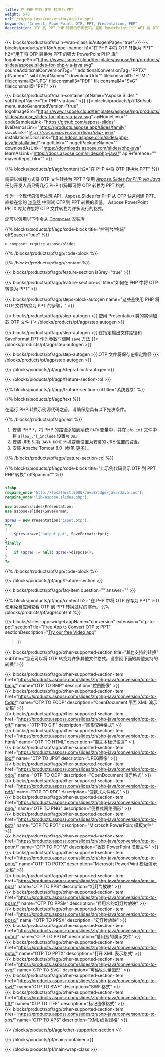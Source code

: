 ```yaml
---
title: 在 PHP 中将 OTP 转换为 PPT
weight: 570
url: /zh/php-java/conversion/otp-to-ppt/ 
keywords: "Convert, PowerPoint, OTP, PPT, Presentation, PHP"
description: OTP 到 PPT PHP 转换的示例代码。使用 PowerPoint PHP API 将 OTP 文件批量转换为 PPT 文件。
---
```


{{< blocks/products/pf/main-wrap-class isAutogenPage="true">}}
{{< blocks/products/pf/i18n/upper-banner h1="在 PHP 中将 OTP 转换为 PPT" h2="用于将 OTP 转换为 PPT 的强大 PowerPoint PHP 库" logoImageSrc="https://www.aspose.cloud/templates/aspose/img/products/slides/aspose_slides-for-php-via-java.svg" sourceAdditionalConversionTag="" additionalConversionTag="PPTX" pfName="" subTitlepfName="" downloadUrl="" fileiconsmall1="HTML" fileiconsmall2="JPG" fileiconsmall3="PDF" fileiconsmall4="SVG" fileiconsmall5="PPT" >}}

{{< blocks/products/pf/main-container pfName="Aspose.Slides " subTitlepfName="for PHP via Java" >}}
{{< blocks/products/pf/i18n/sub-menu autoGeneratedVersion="true" logoImageSrc="https://www.aspose.cloud/templates/aspose/img/products/slides/aspose_slides-for-php-via-java.svg" apiHomeLink="" codeSamplesLink="https://github.com/aspose-slides" liveDemosLink="https://products.aspose.app/slides/family" docsLink="https://docs.aspose.com/slides/php-java/" installationsDocsLink="https://docs.aspose.com/slides/php-java/installation/" nugetLink="" nugetPackageName="" downloadAsLink="https://downloads.aspose.com/slides/php-java" learnAsLink="https://docs.aspose.com/slides/php-java/" apiReference="" mavenRepoLink="" >}}

{{% blocks/products/pf/agp/content h2="在 PHP 中将 OTP 转换为 PPT" %}}

需要以编程方式将 OTP 文件转换为 PPT？使用 [*Aspose.Slides for PHP via Java*](https://products.aspose.com/slides/zh/php-java/) 任何开发人员只需几行 PHP 代码即可将 OTP 转换为 PPT 格式.

作为一个现代的演示处理 API，Aspose.Slides for PHP 从 OTP 快速创建 PPT。直接在您的 [浏览器](https://products.aspose.app/slides/conversion) 中测试 OTP 到 PPT 转换的质量。 Aspose PowerPoint PPTX 库允许您将 OTP 文件转换为许多流行的格式。

您可以使用以下命令从 [Composer](https://packagist.org/packages/aspose/slides) 安装库：

{{% blocks/products/pf/agp/code-block title="控制台/终端" offSpacer="true" %}}

```console
> composer require aspose/slides 

```

{{% /blocks/products/pf/agp/code-block %}}

{{% /blocks/products/pf/agp/content %}}

{{< blocks/products/pf/agp/feature-section isGrey="true" >}}

{{< blocks/products/pf/agp/feature-section-col title="如何在 PHP 中将 OTP 转换为 PPT" >}}

{{< blocks/products/pf/agp/steps-block-autogen name="这些是使用 PHP 将 OTP 文件转换为 PPT 的步骤。" >}}

{{< blocks/products/pf/agp/step-autogen >}}
使用 Presentation 类的实例加载 OTP 文件
{{< /blocks/products/pf/agp/step-autogen >}}

{{< blocks/products/pf/agp/step-autogen >}}
在指定输出文件路径和 SaveFormat.PPT 作为参数时调用 `save` 方法
{{< /blocks/products/pf/agp/step-autogen >}}

{{< blocks/products/pf/agp/step-autogen >}}
OTP 文件将保存在指定路径
{{< /blocks/products/pf/agp/step-autogen >}}

{{< /blocks/products/pf/agp/steps-block-autogen >}}

{{< /blocks/products/pf/agp/feature-section-col >}}

{{% blocks/products/pf/agp/feature-section-col title="系统要求" %}}

{{% blocks/products/pf/agp/text %}}

 在运行 PHP 转换示例源代码之前，请确保您具有以下先决条件。

{{% /blocks/products/pf/agp/text %}}

1. 安装 PHP 7，将 PHP 的路径添加到系统 `PATH` 变量中，并在 `php.ini` 文件中将 `allow_url_include` 设置为 `On`。
1. 安装 JRE 8. 将 `JAVA_HOME` 环境变量设置为安装的 JRE 位置的路径。
1. 安装 Apache Tomcat 8.0（参见 [更多](https://docs.aspose.com/slides/php-java/installation/)）。 

{{% /blocks/products/pf/agp/feature-section-col %}}

{{% blocks/products/pf/agp/code-block title="此示例代码显示 OTP 到 PPT PHP 转换" offSpacer="" %}}

```php

<?php
require_once("http://localhost:8080/JavaBridge/java/Java.inc");
require_once("lib/aspose.slides.php");
 
use aspose\slides\Presentation;
use aspose\slides\SaveFormat;
 
$pres = new Presentation("input.otp");
try
{
    $pres->save("output.ppt", SaveFormat::Ppt);
}
finally
{
    if ($pres != null) $pres->dispose();
}
?>

```
{{% /blocks/products/pf/agp/code-block %}}

{{< /blocks/products/pf/agp/feature-section >}}

{{< blocks/products/pf/agp/faq-item question="" answer="" >}}
 
{{% blocks/products/pf/agp/content h2="在 PHP 中将 OTP 保存为 PPT" %}}
使用免费应用查看 OTP 到 PPT 转换过程的演示。 
{{% /blocks/products/pf/agp/content %}}

<!-- aboutfile Starts -->

{{< blocks/slides-app-widget 
appName="conversion"
extension="otp-to-ppt"
sectionTitle="Free App to Convert OTP to PPT" 
sectionDescription="[Try our free Video app](https://products.aspose.app/slides/video/)" 
>}}

<!-- aboutfile Ends -->

{{< blocks/products/pf/agp/other-supported-section title="其他支持的转换" subTitle="您还可以将 OTP 转换为许多其他文件格式。请参阅下面的其他支持的转换" >}}

{{< blocks/products/pf/agp/other-supported-section-item href="https://products.aspose.com/slides/zh/php-java/conversion/otp-to-bmp/" name="OTP TO BMP" description="位图图像" >}}  
{{< blocks/products/pf/agp/other-supported-section-item href="https://products.aspose.com/slides/zh/php-java/conversion/otp-to-fodp/" name="OTP TO FODP" description="OpenDocument 平面 XML 演示文稿" >}}  
{{< blocks/products/pf/agp/other-supported-section-item href="https://products.aspose.com/slides/zh/php-java/conversion/otp-to-gif/" name="OTP TO GIF" description="图形交换格式" >}}  
{{< blocks/products/pf/agp/other-supported-section-item href="https://products.aspose.com/slides/zh/php-java/conversion/otp-to-html/" name="OTP TO HTML" description="超文本标记语言" >}}  
{{< blocks/products/pf/agp/other-supported-section-item href="https://products.aspose.com/slides/zh/php-java/conversion/otp-to-jpg/" name="OTP TO JPG" description="JPEG图像" >}}  
{{< blocks/products/pf/agp/other-supported-section-item href="https://products.aspose.com/slides/zh/php-java/conversion/otp-to-odp/" name="OTP TO ODP" description="OpenDocument 演示格式" >}}  
{{< blocks/products/pf/agp/other-supported-section-item href="https://products.aspose.com/slides/zh/php-java/conversion/otp-to-pdf/" name="OTP TO PDF" description="便携式文件格式" >}}  
{{< blocks/products/pf/agp/other-supported-section-item href="https://products.aspose.com/slides/zh/php-java/conversion/otp-to-png/" name="OTP TO PNG" description="便携式网络图形" >}}  
{{< blocks/products/pf/agp/other-supported-section-item href="https://products.aspose.com/slides/zh/php-java/conversion/otp-to-pot/" name="OTP TO POT" description="Microsoft PowerPoint 模板文件" >}}  
{{< blocks/products/pf/agp/other-supported-section-item href="https://products.aspose.com/slides/zh/php-java/conversion/otp-to-potm/" name="OTP TO POTM" description="微软 PowerPoint 模板文件" >}}  
{{< blocks/products/pf/agp/other-supported-section-item href="https://products.aspose.com/slides/zh/php-java/conversion/otp-to-potx/" name="OTP TO POTX" description="Microsoft PowerPoint 模板演示文稿" >}}  
{{< blocks/products/pf/agp/other-supported-section-item href="https://products.aspose.com/slides/zh/php-java/conversion/otp-to-pps/" name="OTP TO PPS" description="幻灯片放映" >}}  
{{< blocks/products/pf/agp/other-supported-section-item href="https://products.aspose.com/slides/zh/php-java/conversion/otp-to-ppsm/" name="OTP TO PPSM" description="启用宏的幻灯片放映" >}}  
{{< blocks/products/pf/agp/other-supported-section-item href="https://products.aspose.com/slides/zh/php-java/conversion/otp-to-ppsx/" name="OTP TO PPSX" description="幻灯片放映" >}}  
{{< blocks/products/pf/agp/other-supported-section-item href="https://products.aspose.com/slides/zh/php-java/conversion/otp-to-pptm/" name="OTP TO PPTM" description="启用宏的演示文件" >}}  
{{< blocks/products/pf/agp/other-supported-section-item href="https://products.aspose.com/slides/zh/php-java/conversion/otp-to-pptx/" name="OTP TO PPTX" description="打开 XML 表示格式" >}}  
{{< blocks/products/pf/agp/other-supported-section-item href="https://products.aspose.com/slides/zh/php-java/conversion/otp-to-svg/" name="OTP TO SVG" description="可缩放矢量图形" >}}  
{{< blocks/products/pf/agp/other-supported-section-item href="https://products.aspose.com/slides/zh/php-java/conversion/otp-to-swf/" name="OTP TO SWF" description="SWF 格式" >}}  
{{< blocks/products/pf/agp/other-supported-section-item href="https://products.aspose.com/slides/zh/php-java/conversion/otp-to-tiff/" name="OTP TO TIFF" description="标记图像格式" >}}  
{{< blocks/products/pf/agp/other-supported-section-item href="https://products.aspose.com/slides/zh/php-java/conversion/otp-to-xps/" name="OTP TO XPS" description="XML 纸张规格" >}}  


{{< /blocks/products/pf/agp/other-supported-section >}}

{{< /blocks/products/pf/main-container >}}
    
{{< /blocks/products/pf/main-wrap-class >}}